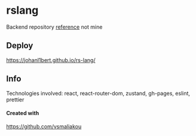 # rslang

Backend repository [reference](https://github.com/JohanL1bert/react-rslang-be) not mine

## Deploy

https://johanl1bert.github.io/rs-lang/

## Info

Technologies involved: react, react-router-dom, zustand, gh-pages, eslint, prettier

#### Created with

https://github.com/vsmaliakou
